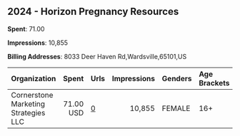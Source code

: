 ## 2024 - Horizon Pregnancy Resources 
**Spent**: 71.00

**Impressions**: 10,855

**Billing Addresses**: 8033 Deer Haven Rd,Wardsville,65101,US

|Organization|Spent|Urls|Impressions|Genders|Age Brackets|Country Codes|
|:---|---:|:---|---:|:---|:---|:---|
|Cornerstone Marketing Strategies  LLC|71.00 USD|[0](https://www.snap.com/political-ads/asset/ec3ea194b8a9786b7d0af324009af73860558b99017a1002e5d45255fcbd5a86?mediaType=mp4)|10,855|FEMALE|16+|united states|
